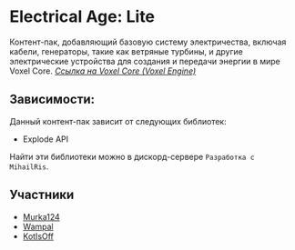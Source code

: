 # Electrical Age: Lite
Контент-пак, добавляющий базовую систему электричества, включая кабели, генераторы, такие как ветряные турбины, и другие электрические устройства для создания и передачи энергии в мире Voxel Core. *[Ссылка на Voxel Core (Voxel Engine)](https://github.com/MihailRis/VoxelEngine-Cpp)*

## Зависимости:
Данный контент-пак зависит от следующих библиотек:
- Explode API

Найти эти библиотеки можно в дискорд-сервере `Разработка с MihailRis`.

## Участники
- [Murka124](https://github.com/Murka124/)
- [Wampal](https://github.com/wampal)
- [KotIsOff](https://github.com/kotisoff)
